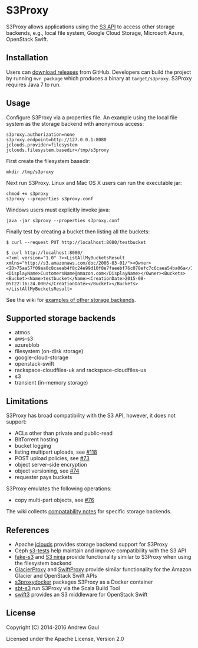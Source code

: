 S3Proxy
=======
S3Proxy allows applications using the
[S3 API](https://en.wikipedia.org/wiki/Amazon_S3#S3_API_and_competing_services)
to access other storage backends,
e.g., local file system, Google Cloud Storage, Microsoft Azure, OpenStack Swift.

Installation
------------
Users can [download releases](https://github.com/andrewgaul/s3proxy/releases)
from GitHub.  Developers can build the project by running `mvn package` which
produces a binary at `target/s3proxy`.  S3Proxy requires Java 7 to run.

Usage
-----
Configure S3Proxy via a properties file.  An example using the local
file system as the storage backend with anonymous access:

```
s3proxy.authorization=none
s3proxy.endpoint=http://127.0.0.1:8080
jclouds.provider=filesystem
jclouds.filesystem.basedir=/tmp/s3proxy
```

First create the filesystem basedir:

```
mkdir /tmp/s3proxy
```

Next run S3Proxy.  Linux and Mac OS X users can run the executable jar:

```
chmod +x s3proxy
s3proxy --properties s3proxy.conf
```

Windows users must explicitly invoke java:

```
java -jar s3proxy --properties s3proxy.conf
```

Finally test by creating a bucket then listing all the buckets:

```
$ curl --request PUT http://localhost:8080/testbucket

$ curl http://localhost:8080/
<?xml version="1.0" ?><ListAllMyBucketsResult xmlns="http://s3.amazonaws.com/doc/2006-03-01/"><Owner><ID>75aa57f09aa0c8caeab4f8c24e99d10f8e7faeebf76c078efc7c6caea54ba06a</ID><DisplayName>CustomersName@amazon.com</DisplayName></Owner><Buckets><Bucket><Name>testbucket</Name><CreationDate>2015-08-05T22:16:24.000Z</CreationDate></Bucket></Buckets></ListAllMyBucketsResult>
```

See the wiki for [examples of other storage backends](https://github.com/andrewgaul/s3proxy/wiki).

Supported storage backends
--------------------------
* atmos
* aws-s3
* azureblob
* filesystem (on-disk storage)
* google-cloud-storage
* openstack-swift
* rackspace-cloudfiles-uk and rackspace-cloudfiles-us
* s3
* transient (in-memory storage)

Limitations
-----------

S3Proxy has broad compatibility with the S3 API, however, it does not support:

* ACLs other than private and public-read
* BitTorrent hosting
* bucket logging
* listing multipart uploads, see [#118](https://github.com/andrewgaul/s3proxy/issues/118)
* POST upload policies, see [#73](https://github.com/andrewgaul/s3proxy/issues/73)
* object server-side encryption
* object versioning, see [#74](https://github.com/andrewgaul/s3proxy/issues/74)
* requester pays buckets

S3Proxy emulates the following operations:

* copy multi-part objects, see [#76](https://github.com/andrewgaul/s3proxy/issues/76)

The wiki collects
[compatability notes](https://github.com/andrewgaul/s3proxy/wiki/Storage-backend-compatibility)
for specific storage backends.

References
----------

* Apache [jclouds](http://jclouds.apache.org/) provides storage backend support for S3Proxy
* Ceph [s3-tests](https://github.com/ceph/s3-tests) help maintain and improve compatibility with the S3 API
* [fake-s3](https://github.com/jubos/fake-s3) and [S3 ninja](https://github.com/scireum/s3ninja) provide functionality similar to S3Proxy when using the filesystem backend
* [GlacierProxy](https://github.com/bouncestorage/glacier-proxy) and [SwiftProxy](https://github.com/bouncestorage/swiftproxy) provide similar functionality for the Amazon Glacier and OpenStack Swift APIs
* [s3proxydocker](https://github.com/ritazh/s3proxydocker) packages S3Proxy as a Docker container
* [sbt-s3](https://github.com/localytics/sbt-s3) run S3Proxy via the Scala Build Tool
* [swift3](https://github.com/openstack/swift3) provides an S3 middleware for OpenStack Swift

License
-------
Copyright (C) 2014-2016 Andrew Gaul

Licensed under the Apache License, Version 2.0
